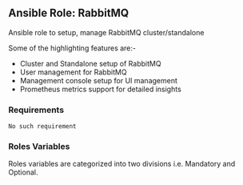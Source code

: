 ## Ansible Role: RabbitMQ

Ansible role to setup, manage RabbitMQ cluster/standalone

Some of the highlighting features are:-

  - Cluster and Standalone setup of RabbitMQ
  - User management for RabbitMQ
  - Management console setup for UI management
  - Prometheus metrics support for detailed insights

### Requirements

`No such requirement`

### Roles Variables

Roles variables are categorized into two divisions i.e. Mandatory and Optional.
